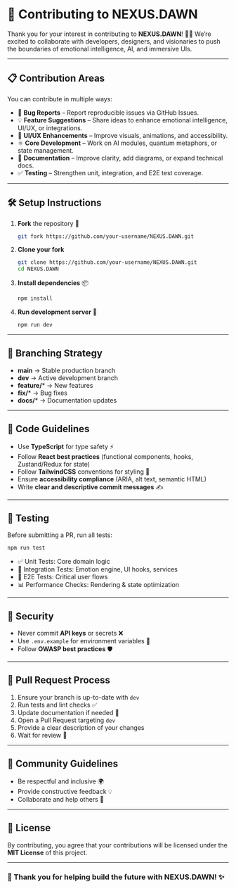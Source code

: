 # 🌌 Contributing to NEXUS.DAWN

Thank you for your interest in contributing to **NEXUS.DAWN**! 🚀💫 We’re excited to collaborate with developers, designers, and visionaries to push the boundaries of emotional intelligence, AI, and immersive UIs.

---

## 📋 Contribution Areas

You can contribute in multiple ways:

* 🐛 **Bug Reports** – Report reproducible issues via GitHub Issues.
* 💡 **Feature Suggestions** – Share ideas to enhance emotional intelligence, UI/UX, or integrations.
* 🎨 **UI/UX Enhancements** – Improve visuals, animations, and accessibility.
* ⚛️ **Core Development** – Work on AI modules, quantum metaphors, or state management.
* 📖 **Documentation** – Improve clarity, add diagrams, or expand technical docs.
* ✅ **Testing** – Strengthen unit, integration, and E2E test coverage.

---

## 🛠️ Setup Instructions

1. **Fork** the repository 🍴

   ```bash
   git fork https://github.com/your-username/NEXUS.DAWN.git
   ```

2. **Clone your fork**

   ```bash
   git clone https://github.com/your-username/NEXUS.DAWN.git
   cd NEXUS.DAWN
   ```

3. **Install dependencies** 📦

   ```bash
   npm install
   ```

4. **Run development server** 🚀

   ```bash
   npm run dev
   ```

---

## 🌿 Branching Strategy

* **main** → Stable production branch
* **dev** → Active development branch
* **feature/**\* → New features
* **fix/**\* → Bug fixes
* **docs/**\* → Documentation updates

---

## 📏 Code Guidelines

* Use **TypeScript** for type safety ⚡
* Follow **React best practices** (functional components, hooks, Zustand/Redux for state)
* Follow **TailwindCSS** conventions for styling 🎨
* Ensure **accessibility compliance** (ARIA, alt text, semantic HTML)
* Write **clear and descriptive commit messages** ✍️

---

## 🧪 Testing

Before submitting a PR, run all tests:

```bash
npm run test
```

* ✅ Unit Tests: Core domain logic
* 🔄 Integration Tests: Emotion engine, UI hooks, services
* 🎯 E2E Tests: Critical user flows
* 📊 Performance Checks: Rendering & state optimization

---

## 🔐 Security

* Never commit **API keys** or secrets ❌
* Use `.env.example` for environment variables 🔑
* Follow **OWASP best practices** 🛡️

---

## 🚀 Pull Request Process

1. Ensure your branch is up-to-date with `dev`
2. Run tests and lint checks ✅
3. Update documentation if needed 📖
4. Open a Pull Request targeting `dev`
5. Provide a clear description of your changes
6. Wait for review 👀

---

## 💬 Community Guidelines

* Be respectful and inclusive 🌍
* Provide constructive feedback 💡
* Collaborate and help others 🤗

---

## 📜 License

By contributing, you agree that your contributions will be licensed under the **MIT License** of this project.

---

### 🌠 Thank you for helping build the future with NEXUS.DAWN! ✨
